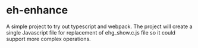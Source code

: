 # eh-enhance
A simple project to try out typescript and webpack. The project will create a single Javascript file for replacement of ehg_show.c.js file so it could support more complex operations. 
